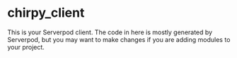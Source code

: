 # chirpy_client

This is your Serverpod client. The code in here is mostly generated by
Serverpod, but you may want to make changes if you are adding modules to your
project.
